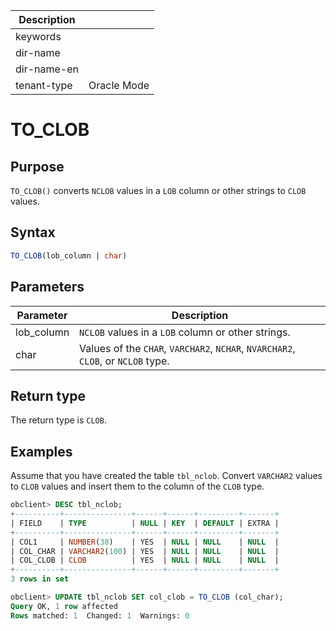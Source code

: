 | Description   |                 |
|---------------|-----------------|
| keywords      |                 |
| dir-name      |                 |
| dir-name-en   |                 |
| tenant-type   | Oracle Mode     |

# TO_CLOB

## Purpose

`TO_CLOB()` converts `NCLOB` values in a `LOB` column or other strings to `CLOB` values.

## Syntax

```sql
TO_CLOB(lob_column | char)
```

## Parameters

| Parameter | Description |
|------------|-----------------------------------------------------------------|
| lob_column | `NCLOB` values in a `LOB` column or other strings.  |
| char | Values of the `CHAR`, `VARCHAR2`, `NCHAR`, `NVARCHAR2`, `CLOB`, or `NCLOB` type.  |

## Return type

The return type is `CLOB`.

## Examples

Assume that you have created the table `tbl_nclob`. Convert `VARCHAR2` values to `CLOB` values and insert them to the column of the `CLOB` type.

```sql
obclient> DESC tbl_nclob;
+----------+---------------+------+------+---------+-------+
| FIELD    | TYPE          | NULL | KEY  | DEFAULT | EXTRA |
+----------+---------------+------+------+---------+-------+
| COL1     | NUMBER(38)    | YES  | NULL | NULL    | NULL  |
| COL_CHAR | VARCHAR2(100) | YES  | NULL | NULL    | NULL  |
| COL_CLOB | CLOB          | YES  | NULL | NULL    | NULL  |
+----------+---------------+------+------+---------+-------+
3 rows in set

obclient> UPDATE tbl_nclob SET col_clob = TO_CLOB (col_char);
Query OK, 1 row affected
Rows matched: 1  Changed: 1  Warnings: 0
```

